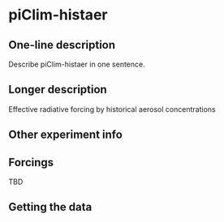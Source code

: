 <!--- This file contains a number of sections -->
<!--- They are bounded by comments like this -->
<!--- Do not edit these sections by hand -->
<!--- Start title -->
# piClim-histaer
<!--- End title -->

## One-line description

<!--- Start one-line-description -->
Describe piClim-histaer in one sentence.
<!--- End one-line-description -->

## Longer description

<!--- Start longer-description -->
Effective radiative forcing by historical aerosol concentrations
<!--- End longer-description -->

## Other experiment info

<!--- Start other-experiment-info -->
<!--- End other-experiment-info -->

## Forcings

<!--- Start forcings -->
TBD
<!--- End forcings -->

## Getting the data

<!--- TODO: auto-generate this -->
